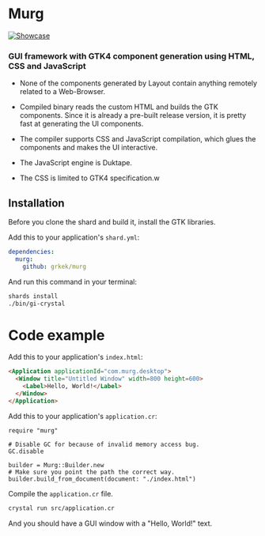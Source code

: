 # Murg

[![Showcase](https://i.postimg.cc/RCKxYtZp/Screenshot-2022-10-06-at-17-14-42.png)](https://github.com/grkek/murg)

### GUI framework with GTK4 component generation using HTML, CSS and JavaScript

- None of the components generated by Layout contain anything remotely related to a Web-Browser.

- Compiled binary reads the custom HTML and builds the GTK components. Since it is already a pre-built release version, it is pretty fast at generating the UI components.

- The compiler supports CSS and JavaScript compilation, which glues the components and makes the UI interactive.

- The JavaScript engine is Duktape.

- The CSS is limited to GTK4 specification.w

## Installation

Before you clone the shard and build it, install the GTK libraries.

Add this to your application's `shard.yml`:

```yaml
dependencies:
  murg:
    github: grkek/murg
```

And run this command in your terminal:

```bash
shards install
./bin/gi-crystal
```

# Code example

Add this to your application's `index.html`:

```html
<Application applicationId="com.murg.desktop">
  <Window title="Untitled Window" width=800 height=600>
    <Label>Hello, World!</Label>
  </Window>
</Application>
```

Add this to your application's `application.cr`:

```crystal
require "murg"

# Disable GC for because of invalid memory access bug.
GC.disable

builder = Murg::Builder.new
# Make sure you point the path the correct way.
builder.build_from_document(document: "./index.html")
```

Compile the `application.cr` file.

```bash
crystal run src/application.cr
```

And you should have a GUI window with a "Hello, World!" text.
